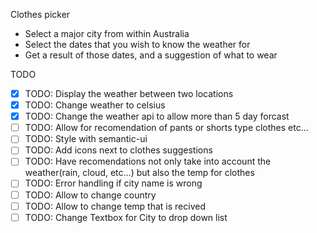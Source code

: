 Clothes picker

- Select a major city from within Australia
- Select the dates that you wish to know the weather for
- Get a result of those dates, and a suggestion of what to wear

TODO

- [x] TODO: Display the weather between two locations
- [x] TODO: Change weather to celsius
- [x] TODO: Change the weather api to allow more than 5 day forcast
- [ ] TODO: Allow for recomendation of pants or shorts type clothes etc...
- [ ] TODO: Style with semantic-ui
- [ ] TODO: Add icons next to clothes suggestions
- [ ] TODO: Have recomendations not only take into account the weather(rain, cloud, etc...) but also the temp for clothes
- [ ] TODO: Error handling if city  name is wrong
- [ ] TODO: Allow to change country
- [ ] TODO: Allow to change temp that is recived
- [ ] TODO: Change Textbox for City to drop down list
